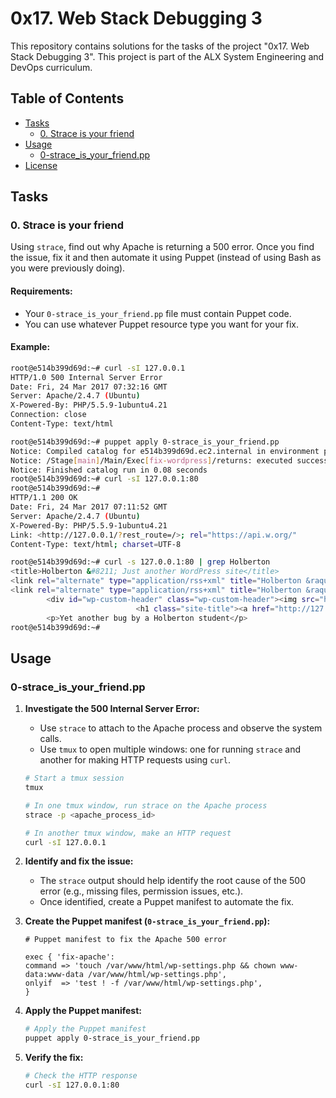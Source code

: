 # 0x17. Web Stack Debugging 3

This repository contains solutions for the tasks of the project "0x17. Web Stack Debugging 3". This project is part of the ALX System Engineering and DevOps curriculum.

## Table of Contents

- [Tasks](#tasks)
  - [0. Strace is your friend](#0-strace-is-your-friend)
- [Usage](#usage)
  - [0-strace_is_your_friend.pp](#0-strace_is_your_friendpp)
- [License](#license)

## Tasks

### 0. Strace is your friend

Using `strace`, find out why Apache is returning a 500 error. Once you find the issue, fix it and then automate it using Puppet (instead of using Bash as you were previously doing).

#### Requirements:
- Your `0-strace_is_your_friend.pp` file must contain Puppet code.
- You can use whatever Puppet resource type you want for your fix.

#### Example:
```bash
root@e514b399d69d:~# curl -sI 127.0.0.1
HTTP/1.0 500 Internal Server Error
Date: Fri, 24 Mar 2017 07:32:16 GMT
Server: Apache/2.4.7 (Ubuntu)
X-Powered-By: PHP/5.5.9-1ubuntu4.21
Connection: close
Content-Type: text/html

root@e514b399d69d:~# puppet apply 0-strace_is_your_friend.pp
Notice: Compiled catalog for e514b399d69d.ec2.internal in environment production in 0.02 seconds
Notice: /Stage[main]/Main/Exec[fix-wordpress]/returns: executed successfully
Notice: Finished catalog run in 0.08 seconds
root@e514b399d69d:~# curl -sI 127.0.0.1:80
root@e514b399d69d:~#
HTTP/1.1 200 OK
Date: Fri, 24 Mar 2017 07:11:52 GMT
Server: Apache/2.4.7 (Ubuntu)
X-Powered-By: PHP/5.5.9-1ubuntu4.21
Link: <http://127.0.0.1/?rest_route=/>; rel="https://api.w.org/"
Content-Type: text/html; charset=UTF-8

root@e514b399d69d:~# curl -s 127.0.0.1:80 | grep Holberton
<title>Holberton &#8211; Just another WordPress site</title>
<link rel="alternate" type="application/rss+xml" title="Holberton &raquo; Feed" href="http://127.0.0.1/?feed=rss2" />
<link rel="alternate" type="application/rss+xml" title="Holberton &raquo; Comments Feed" href="http://127.0.0.1/?feed=comments-rss2" />
    	<div id="wp-custom-header" class="wp-custom-header"><img src="http://127.0.0.1/wp-content/themes/twentyseventeen/assets/images/header.jpg" width="2000" height="1200" alt="Holberton" /></div>  </div>
                        	<h1 class="site-title"><a href="http://127.0.0.1/" rel="home">Holberton</a></h1>
    	<p>Yet another bug by a Holberton student</p>
root@e514b399d69d:~#
```

## Usage

### 0-strace_is_your_friend.pp

1. **Investigate the 500 Internal Server Error:**
	- Use `strace` to attach to the Apache process and observe the system calls.
	- Use `tmux` to open multiple windows: one for running `strace` and another for making HTTP requests using `curl`.

	```bash
	# Start a tmux session
	tmux

	# In one tmux window, run strace on the Apache process
	strace -p <apache_process_id>

	# In another tmux window, make an HTTP request
	curl -sI 127.0.0.1
	```

2. **Identify and fix the issue:**
	- The `strace` output should help identify the root cause of the 500 error (e.g., missing files, permission issues, etc.).
	- Once identified, create a Puppet manifest to automate the fix.

3. **Create the Puppet manifest (`0-strace_is_your_friend.pp`):**
	```puppet
	# Puppet manifest to fix the Apache 500 error

	exec { 'fix-apache':
  	command => 'touch /var/www/html/wp-settings.php && chown www-data:www-data /var/www/html/wp-settings.php',
  	onlyif  => 'test ! -f /var/www/html/wp-settings.php',
	}
	```

4. **Apply the Puppet manifest:**
	```bash
	# Apply the Puppet manifest
	puppet apply 0-strace_is_your_friend.pp
	```

5. **Verify the fix:**
	```bash
	# Check the HTTP response
	curl -sI 127.0.0.1:80
	```

